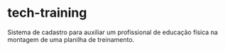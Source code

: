 # tech-training
Sistema de cadastro para auxiliar um profissional de educação física na montagem de uma planilha de treinamento.
